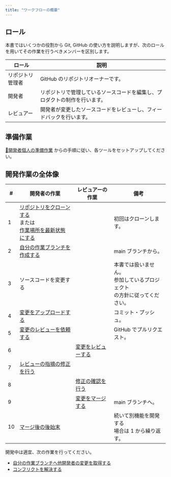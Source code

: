 ```yaml
---
title: "ワークフローの概要"
---
```


## ロール
本書ではいくつかの役割から Git, GitHub の使い方を説明しますが、次のロールを用いてその作業を行うべきメンバーを区別します。

| ロール | 説明 |
| ---- | ---- |
| リポジトリ管理者 | GitHub のリポジトリオーナーです。 |
| 開発者 | リポジトリで管理しているソースコードを編集し、プロダクトの制作を行います。 |
| レビュアー | 開発者が変更したソースコードをレビューし、フィードバックを行います。 |

## 準備作業

[📙開発者個人の準備作業](./setup-dev-index%252Emd) からの手順に従い、各ツールをセットアップしてください。

## 開発作業の全体像

| # | 開発者の作業 | レビュアーの作業 | 備考 |
| ---- | ---- | ---- | --- |
| 1 | [リポジトリをクローンする](developer-clone-repository%252Emd)<br/>または<br/>[作業場所を最新状態にする](developer-clean-workspace%252Emd) | | 初回はクローンします。 |
| 2 | [自分の作業ブランチを作成する](developer-create-develop-branch%252Emd) | | main ブランチから。 |
| 3 | ソースコードを変更する | | 本書では扱いません。<br/>参加しているプロジェクト<br/>の方針に従ってください。 |
| 4 | [変更をアップロードする](developer-upload-changes%252Emd) | | コミット・プッシュ。 |
| 5 | [変更のレビューを依頼する](developer-submit-review%252Emd) | | GitHub でプルリクエスト。 |
| 6 | | [変更をレビューする](reviewer-review%252Emd) | |
| 7 | [レビューの指摘の修正を行う](developer-fix-review-feedback%252Emd) | | |
| 8 | | [修正の確認を行う](reviewer-check-fix%252Emd) | |
| 9 | | [変更をマージする](reviewer-marge-changes%252Emd) | main ブランチへ。 |
| 10 | [マージ後の後始末](developer-cleanup%252Emd) | | 続いて別機能を開発する<br/>場合は 1 から繰り返す。 |

開発中は適宜、次の作業を行ってください。

- [自分の作業ブランチへ他開発者の変更を取得する](developer-get-latest%252Emd)
- [コンフリクトを解決する](developer-fix-conflict%252Emd)

